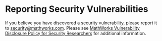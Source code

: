 # Reporting Security Vulnerabilities

If you believe you have discovered a security vulnerability, please report it to [security@mathworks.com](). Please see [MathWorks Vulnerability Disclosure Policy for Security Researchers](https://www.mathworks.com/company/aboutus/policies_statements/vulnerability-disclosure-policy.html) for additional information.
